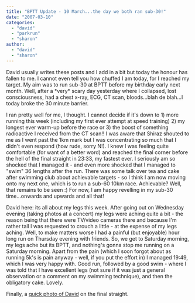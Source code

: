 ```yaml
---
title: "BPTT Update - 10 March...the day we both ran sub-30!"
date: "2007-03-10"
categories: 
  - "david"
  - "parkrun"
  - "sharon"
author:
  - "david"
  - "sharon"
---
```


David usually writes these posts and I add in a bit but today the honour has fallen to me. I cannot even tell you how chuffed I am today, for I reached my target. My aim was to run sub-30 at BPTT before my birthday early next month. Well, after a \*very\* scary day yesterday where I collapsed, lost consciousness, had a chest x-ray, ECG, CT scan, bloods...blah de blah...I today broke the 30 minute barrier.

I ran pretty well for me, I thought. I cannot decide if it's down to 1) more running this week (including my first ever attempt at speed training) 2) my longest ever warm-up before the race or 3) the boost of something radioactive I received from the CT scan!! I was aware that Shiraz shouted to me as I went past the 1km mark but I was concentrating so much that I didn't even respond (how rude, sorry N!). I knew I was feeling quite comfortable (for want of a better word) and reached the final corner before the hell of the final straight in 23:33, my fastest ever. I seriously am so shocked that I managed it - and even more shocked that I managed to "swim" 36 lengths after the run. There was some talk over tea and cake after swimming club about achievable targets - so I think I am now moving onto my next one, which is to run a sub-60 10km race. Achievable? Well, that remains to be seen :) For now, I am happy revelling in my sub-30 time...onwards and upwards and all that!

David here: its all about my legs this week. After going out on Wednesday evening (taking photos at a concert) my legs were aching quite a bit - the reason being that there were TV/video cameras there and because I'm rather tall I was requested to crouch a little - at the expense of my legs aching. Well, to make matters worse I had a painful (but enjoyable) hour long run on Thursday evening with friends. So, we get to Saturday morning, my legs ache but its BPTT, and nothing's gonna stop me running on a Saturday morning. Apart from the pain (which I soon forgot about as running 5k's is pain anyway - well, if you put the effort in) I managed 19:49, which I was very happy with. Good run, followed by a good swim - where I was told that I have excellent legs (not sure if it was just a general observation or a comment on my swimming technique), and then the obligatory cake. Lovely.

Finally, a [quick photo of David](http://www.parkrun.com/Portals/0/UltraPhotoGallery/641/58/large/DSC_2910.JPG) on the final straight.
